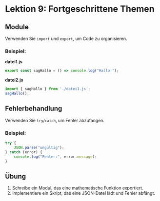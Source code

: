 
# Lektion 9: Fortgeschrittene Themen

## Module

Verwenden Sie `import` und `export`, um Code zu organisieren.

### Beispiel:
**datei1.js**
```javascript
export const sagHallo = () => console.log("Hallo!");
```

**datei2.js**
```javascript
import { sagHallo } from './datei1.js';
sagHallo();
```

## Fehlerbehandlung

Verwenden Sie `try`/`catch`, um Fehler abzufangen.

### Beispiel:
```javascript
try {
    JSON.parse("ungültig");
} catch (error) {
    console.log("Fehler:", error.message);
}
```

## Übung

1. Schreibe ein Modul, das eine mathematische Funktion exportiert.
2. Implementiere ein Skript, das eine JSON-Datei lädt und Fehler abfängt.
